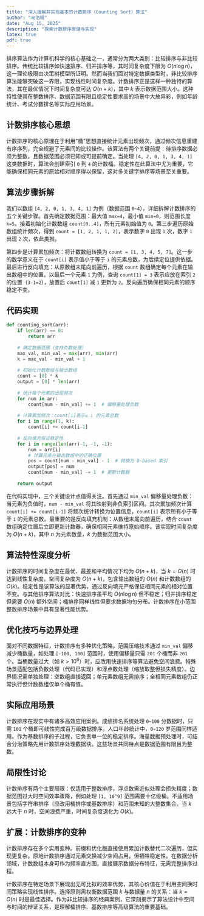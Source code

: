 ```yaml
---
title: "深入理解并实现基本的计数排序（Counting Sort）算法"
author: "马浩琨"
date: "Aug 15, 2025"
description: "探索计数排序原理与实现"
latex: true
pdf: true
---
```



排序算法作为计算机科学的核心基础之一，通常分为两大类别：比较排序与非比较排序。传统比较排序如快速排序、归并排序等，其时间复杂度下限为 $O(n \log{n})$，这一理论极限由决策树模型所证明。然而当我们面对特定数据类型时，非比较排序算法能够突破这一界限，实现线性时间复杂度。计数排序正是这样一种独特的算法，其在最优情况下时间复杂度可达 $O(n + k)$，其中 $k$ 表示数据范围大小。这种特性使其在整数排序、数据范围有限且稳定性要求高的场景中大放异彩，例如年龄统计、考试分数排名等实际应用场景。

## 计数排序核心思想

计数排序的核心原理在于利用"桶"思想直接统计元素出现频次，通过频次信息重建有序序列，完全规避了元素间的比较操作。该算法有两个关键前提：待排序数据必须为整数，且数据范围必须已知或可提前确定。当处理 `[4, 2, 0, 1, 3, 4, 1]` 这类数据时，算法会创建索引 `0` 到 `4` 的计数桶。稳定性在此算法中尤为重要，它能确保相同元素的原始相对顺序得以保留，这对多关键字排序等场景至关重要。

## 算法步骤拆解

我们以数组 `[4, 2, 0, 1, 3, 4, 1]` 为例（数据范围 `0~4`），详细拆解计数排序的五个关键步骤。首先确定数据范围：最大值 `max=4`，最小值 `min=0`，则范围长度 `k=5`。接着初始化计数数组 `count[0..4]`，所有元素初始值为 `0`。第三步遍历原始数组统计频次，得到 `count = [1, 2, 1, 1, 2]`，表示数字 `0` 出现 `1` 次，数字 `1` 出现 `2` 次，依此类推。

第四步是计算累加频次：将计数数组转换为 `count = [1, 3, 4, 5, 7]`。这一步的数学意义在于 `count[i]` 表示值小于等于 `i` 的元素总数，为后续定位提供依据。最后进行反向填充：从原数组末尾向前遍历，根据 `count` 数组确定每个元素在输出数组中的位置。以最后一个元素 `1` 为例，查询 `count[1] = 3` 表示应放在索引 `2` 的位置（`3-1=2`），放置后 `count[1]` 减 `1` 更新为 `2`。反向遍历确保相同元素的顺序稳定不变。

## 代码实现

```python
def counting_sort(arr):
    if len(arr) == 0:
        return arr
    
    # 确定数据范围（支持负数处理）
    max_val, min_val = max(arr), min(arr)
    k = max_val - min_val + 1
    
    # 初始化计数数组与输出数组
    count = [0] * k
    output = [0] * len(arr)
    
    # 统计每个元素的出现频次
    for num in arr:
        count[num - min_val] += 1  # 偏移量处理负数
    
    # 计算累加频次：count[i]表示≤ i 的元素总数
    for i in range(1, k):
        count[i] += count[i-1]
    
    # 反向填充保证稳定性
    for i in range(len(arr)-1, -1, -1):
        num = arr[i]
        # 计算元素在输出数组中的正确位置
        pos = count[num - min_val] - 1  # 转换为 0-based 索引
        output[pos] = num
        count[num - min_val] -= 1  # 更新计数器
    
    return output
```

在代码实现中，三个关键设计点值得关注。首先通过 `min_val` 偏移量处理负数：当元素为负值时，`num - min_val` 将其映射到非负索引区间。其次累加频次计算 `count[i] += count[i-1]` 将频次统计转换为位置信息，`count[i]` 表示所有小于等于 `i` 的元素总数。最重要的是反向填充机制：从数组末尾向前遍历，结合 `count` 数组确定位置后立即更新计数器，确保相同元素维持原始顺序。该实现时间复杂度为 $O(n + k)$，其中 $n$ 为元素数量，$k$ 为数据范围大小。

## 算法特性深度分析

计数排序的时间复杂度在最优、最差和平均情况下均为 $O(n + k)$，当 $k = O(n)$ 时达到线性复杂度。空间复杂度为 $O(n + k)$，包含输出数组的 $O(n)$ 和计数数组的 $O(k)$。稳定性是该算法的显著优势，通过反向填充严格保证相同元素的相对位置不变。与其他排序算法对比：快速排序虽平均 $O(n \log{n})$ 但不稳定；归并排序稳定但需要 $O(n)$ 额外空间；桶排序同样线性但要求数据均匀分布。计数排序在小范围整数排序场景中具有显著性能优势。

## 优化技巧与边界处理

面对不同数据特征，计数排序有多种优化策略。范围压缩技术通过 `min_val` 偏移减少桶数量，如处理 `[-100, 100]` 范围时，使用偏移量只需 `201` 个桶而非 `201` 个。当桶数量过大（如 $k > 10^6$）时，应改用快速排序等算法避免空间浪费。特殊场景适配包括负数处理（代码已实现）和浮点数处理（缩放取整但损失精度）。边界情况需单独处理：空数组直接返回；单元素数组无需排序；全相同元素数组仍正常执行但计数数组仅单个桶有值。

## 实际应用场景

计数排序在现实中有诸多高效应用案例。成绩排名系统处理 `0~100` 分数据时，只需 `101` 个桶即可线性完成百万级数据排序。人口年龄统计中，`0~120` 岁范围同样适用。作为基数排序的子过程，它负责单一位的稳定排序。海量数据预处理时，可结合分治策略先用计数排序处理数据块。这些场景共同特点是数据范围有限且为整数。

## 局限性讨论

计数排序有两个主要局限：仅适用于整数排序，浮点数需近似处理会损失精度；数据范围过大时空间效率骤降，例如处理 `[1, 10^9]` 范围需要十亿级桶。不适用场景包括字符串排序（应改用桶排序或基数排序）和范围未知的大整数集合。当 $k$ 远大于 $n$ 时，空间浪费严重，时间复杂度退化为 $O(k)$。

## 扩展：计数排序的变种

计数排序存在多个实用变种。前缀和优化版直接使用累加计数替代二次遍历，但实现更复杂。原地计数排序通过元素交换减少空间占用，但牺牲稳定性。在数据分析领域，计数数组本身可作为频率直方图，直接展示数据分布特征，无需完整排序过程。


计数排序在特定场景下展现出无可比拟的效率优势，其核心价值在于利用空间换时间策略实现线性排序。选择原则需权衡数据范围 $k$ 与数据量 $n$ 的关系：当 $k = O(n)$ 时是最佳选择。作为非比较排序的经典案例，它深刻揭示了算法设计中空间与时间的辩证关系，是理解桶排序、基数排序等高级算法的重要基础。
